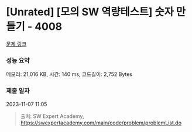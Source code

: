 # [Unrated] [모의 SW 역량테스트] 숫자 만들기 - 4008 

[문제 링크](https://swexpertacademy.com/main/code/problem/problemDetail.do?contestProbId=AWIeRZV6kBUDFAVH) 

### 성능 요약

메모리: 21,016 KB, 시간: 140 ms, 코드길이: 2,752 Bytes

### 제출 일자

2023-11-07 11:05



> 출처: SW Expert Academy, https://swexpertacademy.com/main/code/problem/problemList.do